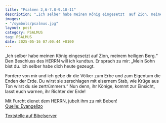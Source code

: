 ```yaml
---
title: "Psalmen 2,6-7.8-9.10-11"
description: "„Ich selber habe meinen König eingesetzt  auf Zion, meinem heiligen Berg.“ Den Beschluss des HERRN will ich kundtun.  Er sprach zu mir: „Mein Sohn bist du.  Ich selber habe dich heute gezeugt.  Fordere von mir und ich gebe dir die Völker zum Erbe und zum Eigentum die Enden der...."
images:
- "/symbols/psalmus.jpg"
layout: post
category: PSALMUS
tag: PSALMUS
date: 2025-05-16 07:00:44 +0100
---
```

„Ich selber habe meinen König eingesetzt 
auf Zion, meinem heiligen Berg.“
Den Beschluss des HERRN will ich kundtun. 
Er sprach zu mir: „Mein Sohn bist du. 
Ich selber habe dich heute gezeugt.

Fordere von mir und ich gebe dir die Völker zum Erbe und zum Eigentum die Enden der Erde.<!--more-->
Du wirst sie zerschlagen mit eisernem Stab, wie Krüge aus Ton wirst du sie zertrümmern.“
Nun denn, ihr Könige, kommt zur Einsicht, 
lasst euch warnen, ihr Richter der Erde!

Mit Furcht dienet dem HERRN, jubelt ihm zu mit Beben!<br>
[Quelle: Evangelizo](https://evangeliumtagfuertag.org/DE/gospel)

[Textstelle auf Bibelserver](https://www.bibleserver.com/EU/ps2,6-7.8-9.10-11)
